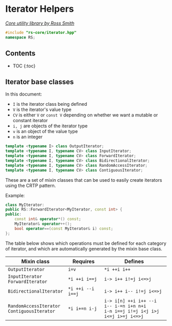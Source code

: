 # Iterator Helpers

_[Core utility library by Ross Smith](index.html)_

```c++
#include "rs-core/iterator.hpp"
namespace RS;
```

## Contents

* TOC
{:toc}

## Iterator base classes

In this document:

* `I` is the iterator class being defined
* `V` is the iterator's value type
* `CV` is either `V` or `const V` depending on whether we want a mutable or constant iterator
* `i, j` are objects of the iterator type
* `v` is an object of the value type
* `n` is an integer

```c++
template <typename I> class OutputIterator;
template <typename I, typename CV> class InputIterator;
template <typename I, typename CV> class ForwardIterator;
template <typename I, typename CV> class BidirectionalIterator;
template <typename I, typename CV> class RandomAccessIterator;
template <typename I, typename CV> class ContiguousIterator;
```

These are a set of mixin classes that can be used to easily create iterators
using the CRTP pattern.

Example:

```c++
class MyIterator:
public RS::ForwardIterator<MyIterator, const int> {
public:
    const int& operator*() const;
    MyIterator& operator++();
    bool operator==(const MyIterator& i) const;
};
```

The table below shows which operations must be defined for each category of
iterator, and which are automatically generated by the mixin base class.

Mixin class                                     | Requires           | Defines
-----------                                     | --------           | -------
`OutputIterator`                                | `i=v`              | `*i ++i i++`
`InputIterator`<br>`ForwardIterator`            | `*i ++i i==j`      | `i-> i++ i!=j i<=>j`
`BidirectionalIterator`                         | `*i ++i --i i==j`  | `i-> i++ i-- i!=j i<=>j`
`RandomAccessIterator`<br>`ContiguousIterator`  | `*i i+=n i-j`      | `i-> i[n] ++i i++ --i i-- i-=n i+n n+i`<br>`i-n i==j i!=j i<j i>j i<=j i>=j i<=>j`
